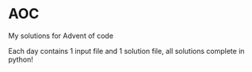# AOC

My solutions for Advent of code

Each day contains 1 input file and 1 solution file, all solutions complete in python!
